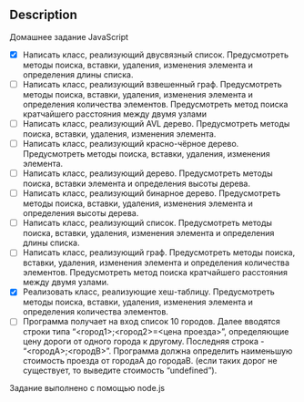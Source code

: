 ## Description
Домашнее задание JavaScript

-  [x] Написать класс, реализующий двусвязный список. Предусмотреть методы
   поиска, вставки, удаления, изменения элемента и определения длины списка.
-  [ ] Написать класс, реализующий взвешенный граф. Предусмотреть методы поиска,
   вставки, удаления, изменения элемента и определения количества элементов.
   Предусмотреть метод поиска кратчайшего расстояния между двумя узлами
-  [ ] Написать класс, реализующий AVL дерево. Предусмотреть методы поиска,
   вставки, удаления, изменения элемента.
-  [ ] Написать класс, реализующий красно-чёрное дерево. Предусмотреть методы
   поиска, вставки, удаления, изменения элемента.
-  [ ] Написать класс, реализующий дерево. Предусмотреть методы поиска, вставки
  элемента и определения высоты дерева.
-  [ ] Написать класс, реализующий бинарное дерево. Предусмотреть методы поиска,
   вставки, удаления, изменения элемента и определения высоты дерева.
-  [ ] Написать класс, реализующий список. Предусмотреть методы поиска, вставки,
   удаления, изменения элемента и определения длины списка.
-  [ ] Написать класс, реализующий граф. Предусмотреть методы поиска, вставки,
   удаления, изменения элемента и определения количества элементов.
   Предусмотреть метод поиска кратчайшего расстояния между двумя узлами.
-  [x] Реализовать класс, реализующие хеш-таблицу. Предусмотреть методы поиска,
   вставки, удаления, изменения элемента и определения количества элементов.
-  [ ] Программа получает на вход список 10 городов. Далее вводятся строки типа
   “<город1>;<город2>=<цена проезда>”, определяющие цену дороги от одного города
   к другому. Последняя строка - “<городA>;<городB>”. Программа должна определить
   наименьшую стоимость проезда от городаА до городаB. (если таких дорог не
   существует, то выведите стоимость “undefined”).

Задание выполнено c помощью node.js